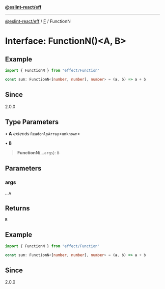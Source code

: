 [**@eslint-react/eff**](../../../README.md)

***

[@eslint-react/eff](../../../README.md) / [F](../README.md) / FunctionN

# Interface: FunctionN()\<A, B\>

## Example

```ts
import { FunctionN } from "effect/Function"

const sum: FunctionN<[number, number], number> = (a, b) => a + b
```

## Since

2.0.0

## Type Parameters

• **A** *extends* `ReadonlyArray`\<`unknown`\>

• **B**

> **FunctionN**(...`args`): `B`

## Parameters

### args

...`A`

## Returns

`B`

## Example

```ts
import { FunctionN } from "effect/Function"

const sum: FunctionN<[number, number], number> = (a, b) => a + b
```

## Since

2.0.0
